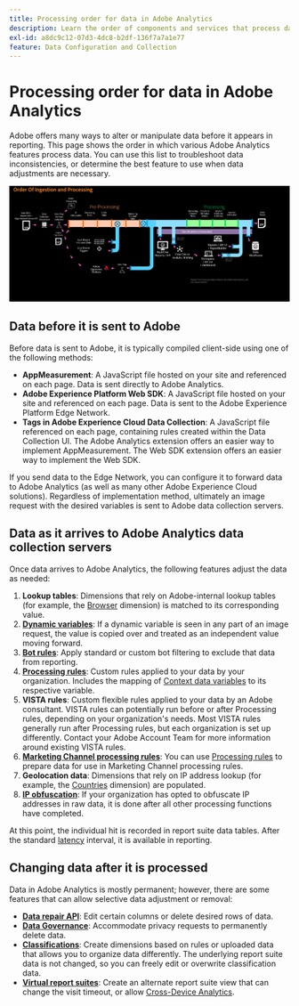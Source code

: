 ```yaml
---
title: Processing order for data in Adobe Analytics
description: Learn the order of components and services that process data in Adobe Analytics.
exl-id: a8dc9c12-07d3-4dc8-b2df-136f7a7a1e77
feature: Data Configuration and Collection
---
```

# Processing order for data in Adobe Analytics

Adobe offers many ways to alter or manipulate data before it appears in reporting. This page shows the order in which various Adobe Analytics features process data. You can use this list to troubleshoot data inconsistencies, or determine the best feature to use when data adjustments are necessary.

![Processing order](assets/processing-order.png)

## Data before it is sent to Adobe

Before data is sent to Adobe, it is typically compiled client-side using one of the following methods:

* **AppMeasurement**: A JavaScript file hosted on your site and referenced on each page. Data is sent directly to Adobe Analytics.
* **Adobe Experience Platform Web SDK**: A JavaScript file hosted on your site and referenced on each page. Data is sent to the Adobe Experience Platform Edge Network.
* **Tags in Adobe Experience Cloud Data Collection**: A JavaScript file referenced on each page, containing rules created within the Data Collection UI. The Adobe Analytics extension offers an easier way to implement AppMeasurement. The Web SDK extension offers an easier way to implement the Web SDK.

If you send data to the Edge Network, you can configure it to forward data to Adobe Analytics (as well as many other Adobe Experience Cloud solutions). Regardless of implementation method, ultimately an image request with the desired variables is sent to Adobe data collection servers.

## Data as it arrives to Adobe Analytics data collection servers

Once data arrives to Adobe Analytics, the following features adjust the data as needed:

1. **Lookup tables**: Dimensions that rely on Adobe-internal lookup tables (for example, the [Browser](/help/components/dimensions/browser.md) dimension) is matched to its corresponding value.
2. [**Dynamic variables**](/help/implement/vars/page-vars/dynamic-variables.md): If a dynamic variable is seen in any part of an image request, the value is copied over and treated as an independent value moving forward.
3. [**Bot rules**](/help/admin/admin/c-manage-report-suites/c-edit-report-suites/general/bot-removal/bot-rules.md): Apply standard or custom bot filtering to exclude that data from reporting.
4. [**Processing rules**](/help/admin/admin/c-manage-report-suites/c-edit-report-suites/general/c-processing-rules/processing-rules.md): Custom rules applied to your data by your organization. Includes the mapping of [Context data variables](/help/implement/vars/page-vars/contextdata.md) to its respective variable.
5. **VISTA rules**: Custom flexible rules applied to your data by an Adobe consultant. VISTA rules can potentially run before or after Processing rules, depending on your organization's needs. Most VISTA rules generally run after Processing rules, but each organization is set up differently. Contact your Adobe Account Team for more information around existing VISTA rules.
6. [**Marketing Channel processing rules**](/help/admin/admin/c-manage-report-suites/c-edit-report-suites/marketing-channels/c-rules.md): You can use [Processing rules](/help/admin/admin/c-manage-report-suites/c-edit-report-suites/general/c-processing-rules/processing-rules.md) to prepare data for use in Marketing Channel processing rules.
7. **Geolocation data**: Dimensions that rely on IP address lookup (for example, the [Countries](/help/components/dimensions/countries.md) dimension) are populated.
8. [**IP obfuscation**](/help/admin/admin/c-manage-report-suites/c-edit-report-suites/general/general-acct-settings-admin.md): If your organization has opted to obfuscate IP addresses in raw data, it is done after all other processing functions have completed.

At this point, the individual hit is recorded in report suite data tables. After the standard [latency](latency.md) interval, it is available in reporting.

## Changing data after it is processed

Data in Adobe Analytics is mostly permanent; however, there are some features that can allow selective data adjustment or removal:

* [**Data repair API**](https://developer.adobe.com/analytics-apis/docs/2.0/guides/endpoints/data-repair/): Edit certain columns or delete desired rows of data.
* [**Data Governance**](/help/admin/admin/c-data-governance/an-gdpr-workflow.md): Accommodate privacy requests to permanently delete data.
* [**Classifications**](/help/components/classifications/c-classifications.md): Create dimensions based on rules or uploaded data that allows you to organize data differently. The underlying report suite data is not changed, so you can freely edit or overwrite classification data.
* [**Virtual report suites**](/help/components/vrs/vrs-about.md): Create an alternate report suite view that can change the visit timeout, or allow [Cross-Device Analytics](/help/components/cda/overview.md).
